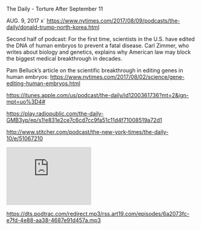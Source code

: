 ---
---
The Daily - Torture After September 11

AUG. 9, 2017
x`
https://www.nytimes.com/2017/08/09/podcasts/the-daily/donald-trump-north-korea.html

Second half of podcast:  For the first time, scientists in the U.S. have edited the DNA of human embryos to prevent a fatal disease. Carl Zimmer, who writes about biology and genetics, explains why American law may block the biggest medical breakthrough in decades.

Pam Belluck’s article on the scientific breakthrough in editing genes in human embryos: https://www.nytimes.com/2017/08/02/science/gene-editing-human-embryos.html


https://itunes.apple.com/us/podcast/the-daily/id1200361736?mt=2&ign-mpt=uo%3D4#

https://play.radiopublic.com/the-daily-GMB3yp/ep/s1!e831e2ce7c6cd7cc9fa51c11d4f71008519a72d1

http://www.stitcher.com/podcast/the-new-york-times/the-daily-10/e/51067210

<iframe style="border: solid 1px #dedede;"  src="http://app.stitcher.com/splayer/f/129650/51067210" width="220" height="150" frameborder="0" scrolling="no"></iframe>


https://dts.podtrac.com/redirect.mp3/rss.art19.com/episodes/6a2073fc-e7fd-4e88-aa38-4687e91d457a.mp3
